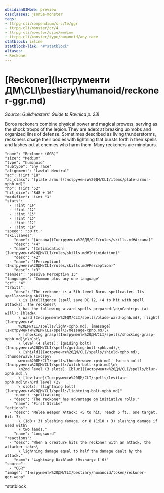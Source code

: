 ```yaml
---
obsidianUIMode: preview
cssclasses: json5e-monster
tags:
- ttrpg-cli/compendium/src/5e/ggr
- ttrpg-cli/monster/cr/4
- ttrpg-cli/monster/size/medium
- ttrpg-cli/monster/type/humanoid/any-race
statblock: inline
statblock-link: "#^statblock"
aliases:
- Reckoner
---
```

# [Reckoner](Інструменти ДМ\CLI\bestiary\humanoid/reckoner-ggr.md)
*Source: Guildmasters' Guide to Ravnica p. 231*  

Boros reckoners combine physical power and magical prowess, serving as the shock troops of the legion. They are adept at breaking up mobs and organized lines of defense. Sometimes described as living thunderstorms, reckoners charge their bodies with lightning that bursts forth in their spells and lashes out at enemies who harm them. Many reckoners are minotaurs.

```statblock
"name": "Reckoner (GGR)"
"size": "Medium"
"type": "humanoid"
"subtype": "any race"
"alignment": "Lawful Neutral"
"ac": !!int "18"
"ac_class": "[plate armor](Інструменти%20ДМ/CLI/items/plate-armor-xphb.md)"
"hp": !!int "52"
"hit_dice": "8d8 + 16"
"modifier": !!int "1"
"stats":
  - !!int "16"
  - !!int "12"
  - !!int "15"
  - !!int "15"
  - !!int "12"
  - !!int "10"
"speed": "30 ft."
"skillsaves":
  - "name": "[Arcana](Інструменти%20ДМ/CLI/rules/skills.md#Arcana)"
    "desc": "+4"
  - "name": "[Intimidation](Інструменти%20ДМ/CLI/rules/skills.md#Intimidation)"
    "desc": "+2"
  - "name": "[Perception](Інструменти%20ДМ/CLI/rules/skills.md#Perception)"
    "desc": "+3"
"senses": "passive Perception 13"
"languages": "Common plus any one language"
"cr": "4"
"traits":
  - "desc": "The reckoner is a 5th-level Boros spellcaster. Its spellcasting ability\
      \ is Intelligence (spell save DC 12, +4 to hit with spell attacks). The reckoner\
      \ has the following wizard spells prepared:\n\nCantrips (at will): [blade\
      \ ward](Інструменти%20ДМ/CLI/spells/blade-ward-xphb.md), [light](Інструменти\
      %20ДМ/CLI/spells/light-xphb.md), [message](Інструменти%20ДМ/CLI/spells/message-xphb.md),\
      \ [shocking grasp](Інструменти%20ДМ/CLI/spells/shocking-grasp-xphb.md)\n\n1st\
      \ level (4 slots): [guiding bolt](Інструменти%20ДМ/CLI/spells/guiding-bolt-xphb.md),\
      \ [shield](Інструменти%20ДМ/CLI/spells/shield-xphb.md), [thunderwave](Інстру\
      менти%20ДМ/CLI/spells/thunderwave-xphb.md), [witch bolt](Інструменти%20ДМ/CLI/spells/witch-bolt-xphb.md)\n\
      \n2nd level (3 slots): [blur](Інструменти%20ДМ/CLI/spells/blur-xphb.md),\
      \ [levitate](Інструменти%20ДМ/CLI/spells/levitate-xphb.md)\n\n3rd level (2\
      \ slots): [lightning bolt](Інструменти%20ДМ/CLI/spells/lightning-bolt-xphb.md)"
    "name": "Spellcasting"
  - "desc": "The reckoner has advantage on initiative rolls."
    "name": "First Strike"
"actions":
  - "desc": "Melee Weapon Attack: +5 to hit, reach 5 ft., one target. Hit: 7\
      \ (1d8 + 3) slashing damage, or 8 (1d10 + 3) slashing damage if used with\
      \ two hands."
    "name": "Longsword"
"reactions":
  - "desc": "When a creature hits the reckoner with an attack, the attacker takes\
      \ lightning damage equal to half the damage dealt by the attack."
    "name": "Lightning Backlash (Recharge 5-6)"
"source":
  - "GGR"
"image": "Інструменти%20ДМ/CLI/bestiary/humanoid/token/reckoner-ggr.webp"
```
^statblock